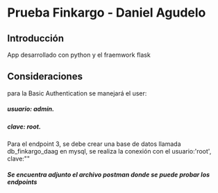 # Prueba Finkargo - Daniel Agudelo

## Introducción

App desarrollado con python y el fraemwork flask

## Consideraciones

para la Basic Authentication se manejará el user:

##### usuario: admin.

##### clave: root.

Para el endpoint 3, se debe crear una base de datos llamada db_finkargo_daag en mysql, se realiza la conexión con el usuario:'root', clave:""

##### Se encuentra adjunto el archivo postman donde se puede probar los endpoints
